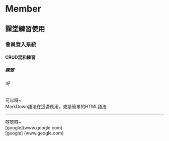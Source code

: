 # Member
## 課堂練習使用
### 會員登入系統
#### CRUD混和練習
##### 練習
###### 呀
可以呀~<br>
MarkDown語法在這邊應用，或是簡單的HTML語法<br>
<hr>
呀呀呀~<br>
[google](www.google.com)<br>
[google] (www.google.com)
